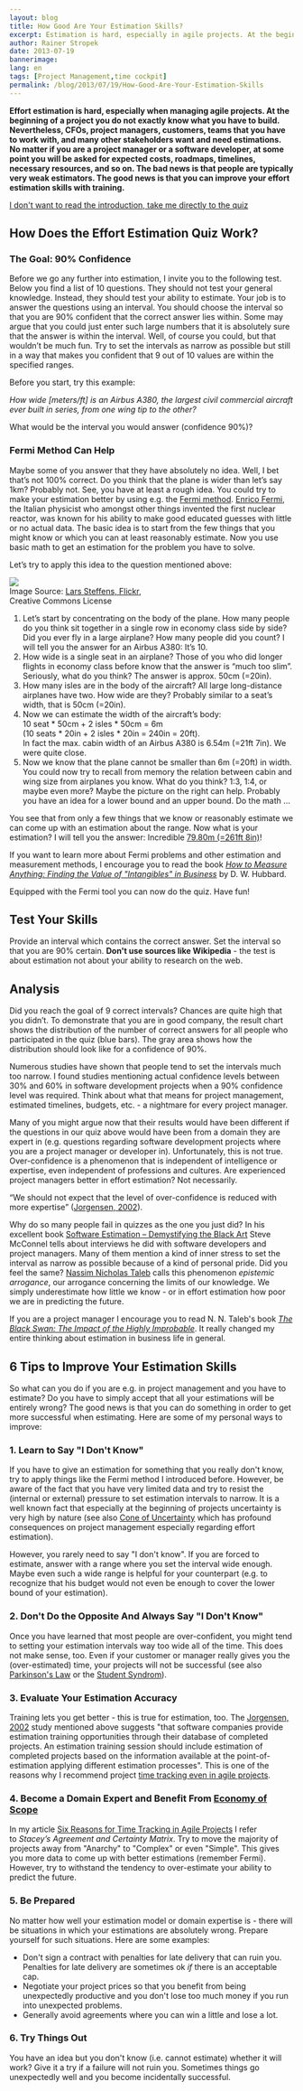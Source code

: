 ```yaml
---
layout: blog
title: How Good Are Your Estimation Skills?
excerpt: Estimation is hard, especially in agile projects. At the beginning of a project you do not exactly know what you have to build. Nevertheless, CFOs, project managers, customers, teams that you have to work with, and many other stakeholders want and need estimations. They ask for expected costs, roadmaps, timelines, necessary resources, and so on. The bad news is that people are typically very weak estimators. The good news is that you can improve your estimation skills with training.
author: Rainer Stropek
date: 2013-07-19
bannerimage: 
lang: en
tags: [Project Management,time cockpit]
permalink: /blog/2013/07/19/How-Good-Are-Your-Estimation-Skills
---
```


<p>
  <strong>Effort estimation is hard, especially when managing agile projects. At the beginning of a project you do not exactly know what you have to build. Nevertheless, CFOs, project managers, customers, teams that you have to work with, and many other stakeholders want and need estimations. No matter if you are a project manager or a software developer, at some point you will be asked for expected costs, roadmaps, timelines, necessary resources, and so on. The bad news is that people are typically very weak estimators. The good news is that you can improve your effort estimation skills with training.</strong>
</p><p class="textaligncenter">
  <a href="#quiz">I don't want to read the introduction, take me directly to the quiz</a>
</p><h2>How Does the Effort Estimation Quiz Work?</h2><h3>The Goal: 90% Confidence</h3><p>Before we go any further into estimation, I invite you to the following test. Below you find a list of 10 questions. They should not test your general knowledge. Instead, they should test your ability to estimate. Your job is to answer the questions using an interval. You should choose the interval so that you are 90% confident that the correct answer lies within. Some may argue that you could just enter such large numbers that it is absolutely sure that the answer is within the interval. Well, of course you could, but that wouldn’t be much fun. Try to set the intervals as narrow as possible but still in a way that makes you confident that 9 out of 10 values are within the specified ranges.</p><p>Before you start, try this example:</p><p>
  <em>How wide [meters/ft] is an Airbus A380, the largest civil commercial aircraft ever built in series, from one wing tip to the other?</em>
</p><p>What would be the interval you would answer (confidence 90%)?</p><h3>Fermi Method Can Help</h3><p>Maybe some of you answer that they have absolutely no idea. Well, I bet that’s not 100% correct. Do you think that the plane is wider than let’s say 1km? Probably not. See, you have at least a rough idea. You could try to make your estimation better by using e.g. the <a href="http://en.wikipedia.org/wiki/Fermi_problem" target="_blank">Fermi method</a>. <a href="http://en.wikipedia.org/wiki/Enrico_Fermi" target="_blank">Enrico Fermi</a>, the Italian physicist who amongst other things invented the first nuclear reactor, was known for his ability to make good educated guesses with little or no actual data. The basic idea is to start from the few things that you might know or which you can at least reasonably estimate. Now you use basic math to get an estimation for the problem you have to solve.</p><p>Let’s try to apply this idea to the question mentioned above:</p><div class="floatRight">
  <a href="http://flic.kr/p/fdwCwm" target="__blank">
    <img src="{{site.baseurl}}/content/images/blog/2013/07/AirbusA380.jpg?mw=240" />
  </a>
  <br /> Image Source: <a href="http://flic.kr/p/fdwCwm" target="_blank">Lars Steffens, Flickr</a>, <br /> Creative Commons License</div><ol>
  <li>Let’s start by concentrating on the body of the plane. How many people do you think sit together in a single row in economy class side by side? Did you ever fly in a large airplane? How many people did you count? I will tell you the answer for an Airbus A380: It’s 10.</li>
  <li>How wide is a single seat in an airplane? Those of you who did longer flights in economy class before know that the answer is “much too slim”. Seriously, what do you think? The answer is approx. 50cm (=20in).</li>
  <li>How many isles are in the body of the aircraft? All large long-distance airplanes have two. How wide are they? Probably similar to a seat’s width, that is 50cm (=20in).</li>
  <li>Now we can estimate the width of the aircraft’s body: <br /> 10 seat * 50cm + 2 isles * 50cm = 6m <br /> (10 seats * 20in + 2 isles * 20in = 240in = 20ft). <br /> In fact the max. cabin width of an Airbus A380 is 6.54m (=21ft 7in). We were quite close.</li>
  <li>Now we know that the plane cannot be smaller than 6m (=20ft) in width. You could now try to recall from memory the relation between cabin and wing size from airplanes you know. What do you think? 1:3, 1:4, or maybe even more? Maybe the picture on the right can help. Probably you have an idea for a lower bound and an upper bound. Do the math …</li>
</ol><p>You see that from only a few things that we know or reasonably estimate we can come up with an estimation about the range. Now what is your estimation? I will tell you the answer: Incredible <a href="http://www.airbus.com/aircraftfamilies/passengeraircraft/a380family/specifications/" target="_blank">79.80m (=261ft 8in)</a>!</p><p class="showcase">If you want to learn more about Fermi problems and other estimation and measurement methods, I encourage you to read the book <em><a href="http://www.amazon.de/gp/product/0470539399/ref=as_li_ss_tl?ie=UTF8&amp;camp=1638&amp;creative=19454&amp;creativeASIN=0470539399&amp;linkCode=as2&amp;tag=timecockpit-21" target="_blank">How to Measure Anything: Finding the Value of "Intangibles" in Business</a></em> by D. W. Hubbard.</p><p>Equipped with the Fermi tool you can now do the quiz. Have fun!</p><h2>
  <a id="quiz"></a>Test Your Skills</h2><p>Provide an interval which contains the correct answer. Set the interval so that you are 90% certain. <strong>Don't use sources like Wikipedia</strong> - the test is about estimation not about your ability to research on the web.</p><function name="Composite.AspNet.LoadUserControl">
  <param name="Path" value="~/Frontend/Custom/Web/Forms/Controls/EstimationQuiz.ascx" />
</function><h2>Analysis</h2><p>Did you reach the goal of 9 correct intervals? Chances are quite high that you didn’t. To demonstrate that you are in good company, the result chart shows the distribution of the number of correct answers for all people who participated in the quiz (blue bars). The gray area shows how the distribution should look like for a confidence of 90%.</p><p>Numerous studies have shown that people tend to set the intervals much too narrow. I found studies mentioning actual confidence levels between 30% and 60% in software development projects when a 90% confidence level was required. Think about what that means for project management, estimated timelines, budgets, etc. - a nightmare for every project manager.</p><p>Many of you might argue now that their results would have been different if the questions in our quiz above would have been from a domain they are expert in (e.g. questions regarding software development projects where you are a project manager or developer in). Unfortunately, this is not true. Over-confidence is a phenomenon that is independent of intelligence or expertise, even independent of professions and cultures. Are experienced project managers better in effort estimation? Not necessarily.</p><p class="showcase">“We should not expect that the level of over-confidence is reduced with more expertise” (<a href="http://simula.no/research/se/publications/SE.4.Joergensen.2004.c/simula_pdf_file" target="_blank">Jorgensen, 2002</a>).</p><p>Why do so many people fail in quizzes as the one you just did? In his excellent book <a href="https://www.amazon.de/dp/8178531038/ref=as_li_ss_til?tag=timecockpit-21&amp;camp=2906&amp;creative=19474&amp;linkCode=as4&amp;creativeASIN=8178531038&amp;adid=05PVSKAA41PBMC6625YG&amp;" target="_blank">Software Estimation – Demystifying the Black Art</a> Steve McConnel tells about interviews he did with software developers and project managers. Many of them mention a kind of inner stress to set the interval as narrow as possible because of a kind of personal pride. Did you feel the same? <a href="http://en.wikipedia.org/wiki/Nassim_Nicholas_Taleb" target="_blank">Nassim Nicholas Taleb</a> calls this phenomenon <em>epistemic arrogance</em>, our arrogance concerning the limits of our knowledge. We simply underestimate how little we know - or in effort estimation how poor we are in predicting the future.</p><p class="showcase">If you are a project manager I encourage you to read N. N. Taleb's book <em><a href="http://www.amazon.de/gp/product/0141034599/ref=as_li_ss_tl?ie=UTF8&amp;camp=1638&amp;creative=19454&amp;creativeASIN=0141034599&amp;linkCode=as2&amp;tag=timecockpit-21" target="_blank">The Black Swan: The Impact of the Highly Improbable</a></em>. It really changed my entire thinking about estimation in business life in general.</p><h2>6 Tips to Improve Your Estimation Skills</h2><p>So what can you do if you are e.g. in project management and you have to estimate? Do you have to simply accept that all your estimations will be entirely wrong? The good news is that you can do something in order to get more successful when estimating. Here are some of my personal ways to improve:</p><h3>1. Learn to Say "I Don't Know"</h3><p>If you have to give an estimation for something that you really don't know, try to apply things like the Fermi method I introduced before. However, be aware of the fact that you have very limited data and try to resist the (internal or external) pressure to set estimation intervals to narrow. It is a well known fact that especially at the beginning of projects uncertainty is very high by nature (see also <a href="http://en.wikipedia.org/wiki/Cone_of_Uncertainty" target="_blank">Cone of Uncertainty</a> which has profound consequences on project management especially regarding effort estimation).</p><p>However, you rarely need to say "I don't know". If you are forced to estimate, answer with a range where you set the interval wide enough. Maybe even such a wide range is helpful for your counterpart (e.g. to recognize that his budget would not even be enough to cover the lower bound of your estimation).</p><h3>2. Don't Do the Opposite And Always Say "I Don't Know"</h3><p>Once you have learned that most people are over-confident, you might tend to setting your estimation intervals way too wide all of the time. This does not make sense, too. Even if your customer or manager really gives you the (over-estimated) time, your projects will not be successful (see also <a href="http://en.wikipedia.org/wiki/Parkinson's_law" target="_blank">Parkinson's Law</a> or the <a href="http://en.wikipedia.org/wiki/Student_syndrome" target="_blank">Student Syndrom</a>).</p><h3>3. Evaluate Your Estimation Accuracy</h3><p>Training lets you get better - this is true for estimation, too. The <a href="http://simula.no/research/se/publications/SE.4.Joergensen.2004.c/simula_pdf_file" target="_blank">Jorgensen, 2002</a> study mentioned above suggests "that software companies provide estimation training opportunities through their database of completed projects. An estimation training session should include estimation of completed projects based on the information available at the point-of-estimation applying different estimation processes". This is one of the reasons why I recommend project <a href="http://www.timecockpit.com/blog/2013/06/25/Six-Reasons-for-Time-Tracking-in-Agile-Projects" target="_blank">time tracking even in agile projects</a>.</p><h3>4. Become a Domain Expert and Benefit From <a href="http://en.wikipedia.org/wiki/Economies_of_scope">Economy of Scope</a></h3><p>In my article <a href="http://www.timecockpit.com/blog/2013/06/25/Six-Reasons-for-Time-Tracking-in-Agile-Projects" target="_blank">Six Reasons for Time Tracking in Agile Projects</a> I refer to <em>Stacey’s Agreement and Certainty Matrix</em>. Try to move the majority of projects away from "Anarchy" to "Complex" or even "Simple". This gives you more data to come up with better estimations (remember Fermi). However, try to withstand the tendency to over-estimate your ability to predict the future.</p><h3>5. Be Prepared</h3><p>No matter how well your estimation model or domain expertise is - there will be situations in which your estimations are absolutely wrong. Prepare yourself for such situations. Here are some examples:</p><ul>
  <li>Don't sign a contract with penalties for late delivery that can ruin you. Penalties for late delivery are sometimes ok <em>if</em> there is an acceptable cap.</li>
  <li>Negotiate your project prices so that you benefit from being unexpectedly productive and you don't lose too much money if you run into unexpected problems.</li>
  <li>Generally avoid agreements where you can win a little and lose a lot.</li>
</ul><h3>6. Try Things Out</h3><p>You have an idea but you don't know (i.e. cannot estimate) whether it will work? Give it a try if a failure will not ruin you. Sometimes things go unexpectedly well and you become incidentally successful.</p>